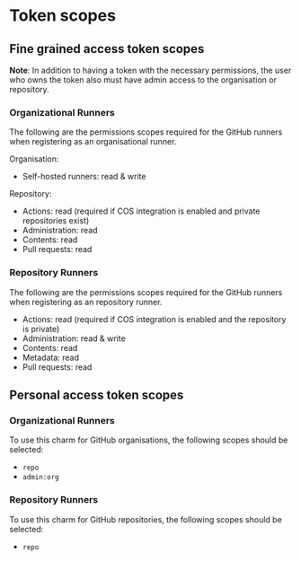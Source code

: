 # Token scopes

## Fine grained access token scopes

**Note**: In addition to having a token with the necessary permissions, the user who owns the
token also must have admin access to the organisation or repository.

### Organizational Runners

The following are the permissions scopes required for the GitHub runners when registering as an
organisational runner.

Organisation:

- Self-hosted runners: read & write

Repository:

- Actions: read (required if COS integration is enabled and private repositories exist)
- Administration: read
- Contents: read
- Pull requests: read

### Repository Runners

The following are the permissions scopes required for the GitHub runners when registering as an
repository runner.

- Actions: read (required if COS integration is enabled and the repository is private)
- Administration: read & write
- Contents: read
- Metadata: read
- Pull requests: read

## Personal access token scopes

### Organizational Runners

To use this charm for GitHub organisations, the following scopes should be selected:

- `repo`
- `admin:org`

### Repository Runners

To use this charm for GitHub repositories, the following scopes should be selected:

- `repo`
